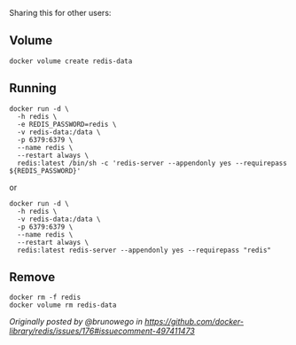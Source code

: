 Sharing this for other users:

## Volume

```shell
docker volume create redis-data
```

## Running

```shell
docker run -d \
  -h redis \
  -e REDIS_PASSWORD=redis \
  -v redis-data:/data \
  -p 6379:6379 \
  --name redis \
  --restart always \
  redis:latest /bin/sh -c 'redis-server --appendonly yes --requirepass ${REDIS_PASSWORD}'
```
or
```shell
docker run -d \
  -h redis \
  -v redis-data:/data \
  -p 6379:6379 \
  --name redis \
  --restart always \
  redis:latest redis-server --appendonly yes --requirepass "redis"
```

## Remove

```shell
docker rm -f redis
docker volume rm redis-data
```

_Originally posted by @brunowego in https://github.com/docker-library/redis/issues/176#issuecomment-497411473_
            
